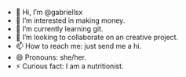 - 👋 Hi, I’m @gabriellsx
- 👀 I’m interested in making money.
- 🌱 I’m currently learning git.
- 💞️ I’m looking to collaborate on an creative project. 
- 📫 How to reach me: just send me a hi.
- 😄 Pronouns: she/her.
- ⚡ Curious fact: I am a nutritionist.

<!---
gabriellsx/gabriellsx is a ✨ special ✨ repository because its `README.md` (this file) appears on your GitHub profile.
You can click the Preview link to take a look at your changes.
--->
